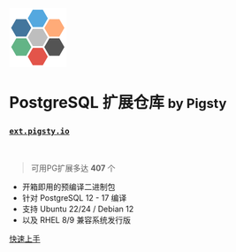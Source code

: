 ![logo](../_media/icon.svg)

# PostgreSQL 扩展仓库 <small>by Pigsty</small>

### [`ext.pigsty.io`](https://ext.pigsty.io)

<br>

> 可用PG扩展多达 <b>407</b> 个

- 开箱即用的预编译二进制包
- 针对 PostgreSQL 12 - 17 编译
- 支持 Ubuntu 22/24 / Debian 12
- 以及 RHEL 8/9 兼容系统发行版

[快速上手](#)
